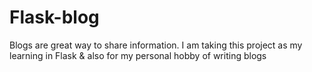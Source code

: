 # Flask-blog
Blogs are great way to share information. I am taking this project as my learning in Flask & also for my personal hobby of writing blogs 
